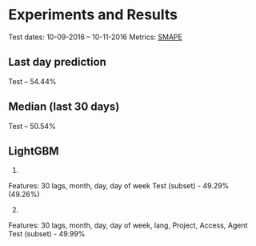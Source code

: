 # Experiments and Results

Test dates: 10-09-2016 – 10-11-2016
Metrics: [SMAPE](https://en.wikipedia.org/wiki/Symmetric_mean_absolute_percentage_error)

## Last day prediction
Test – 54.44%

## Median (last 30 days)
Test – 50.54%

## LightGBM
1. <br>
Features: 30 lags, month, day, day of week
Test (subset) - 49.29% (49.26%)

2. <br>
Features: 30 lags, month, day, day of week, lang, Project, Access, Agent
Test (subset) - 49.99%

